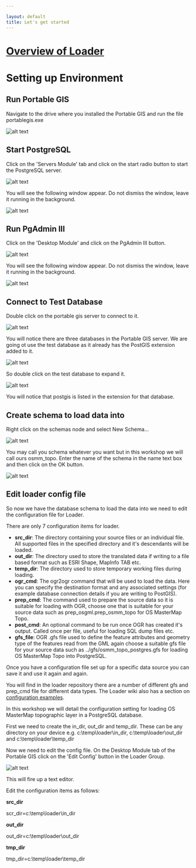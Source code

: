 ```yaml
---

layout: default
title: Let's get started
---
```


# [Overview of Loader](https://github.com/AstunTechnology/Loader/blob/master/readme.md) #

# Setting up Environment #

## Run Portable GIS ##
Navigate to the drive where you installed the Portable GIS and run the file portablegis.exe

![alt text](http://aileenh.github.io/images/image1.JPG "Portable GIS screen shot")

## Start PostgreSQL ##
Click on the 'Servers Module' tab and click on the start radio button to start the PostgreSQL server. 

![alt text](http://aileenh.github.io/images/image2.JPG "Starting Postgrsql")

You will see the following window appear. Do not dismiss the window, leave it running in the background.

![alt text](http://aileenh.github.io/images/image5.JPG "Starting Postgrsql")

## Run PgAdmin III ##
Click on the 'Desktop Module' and click on the PgAdmin III button. 

![alt text](http://aileenh.github.io/images/image4.JPG "Running PgAdmin")

You will see the following window appear. Do not dismiss the window, leave it running in the background.

![alt text](http://aileenh.github.io/images/image9.JPG "Running PgAdmin")

## Connect to Test Database ##
Double click on the portable gis server to connect to it.

![alt text](http://aileenh.github.io/images/image10.JPG "Connect to test database")

You will notice there are three databases in the Portable GIS server. We are going ot use the test database as it already has the PostGIS extension added to it. 

![alt text](http://aileenh.github.io/images/image11.JPG "Connect to test database")

So double click on the test database to expand it. 

![alt text](http://aileenh.github.io/images/image6.JPG "Connect to test database")

You will notice that postgis is listed in the extension for that database.

## Create schema to load data into ##
Right click on the schemas node and select New Schema...

![alt text](http://aileenh.github.io/images/image7.JPG "create schema")

You may call you schema whatever you want but in this workshop we will call ours osmm_topo.
Enter the name of the schema in the name text box and then click on the OK button.

![alt text](http://aileenh.github.io/images/image8.JPG "create schema")

## Edit loader config file ##
So now we have the database schema to load the data into we need to edit the configuration file for Loader. 

There are only 7 configuration items for loader. 

* **src_dir**:
The directory containing your source files or an individual file. All supported files in the specified directory and it's descendants will be loaded.
* **out_dir**:
The directory used to store the translated data if writing to a file based format such as ESRI Shape, MapInfo TAB etc.
* **temp_dir**: The directory used to store temporary working files during loading.
* **ogr_cmd**: The ogr2ogr command that will be used to load the data. Here you can specify the destination format and any associated settings (for example database connection details if you are writing to PostGIS).
* **prep_cmd**: The command used to prepare the source data so it is suitable for loading with OGR, choose one that is suitable for your source data such as prep_osgml.prep_osmm_topo for OS MasterMap Topo.
* **post_cmd**: An optional command to be run once OGR has created it's output. Called once per file, useful for loading SQL dump files etc.
* **gfs_file**: OGR .gfs file used to define the feature attributes and geometry type of the features read from the GML again choose a suitable gfs file for your source data such as ../gfs/osmm_topo_postgres.gfs for loading OS MasterMap Topo into PostgreSQL.

Once you have a configuration file set up for a specific data source you can save it and use it again and again.

You will find in the loader repository there are a number of different gfs and prep_cmd file for different data types. The Loader wiki also has a section on [configuration examples](https://github.com/AstunTechnology/Loader/wiki/Configuration-examples).

In this workshop we will detail the configuration setting for loading OS MasterMap topographic layer in a PostgreSQL database.

First we need to create the in_dir, out_dir and temp_dir. These can be any directory on your device e.g. c:\temp\loader\in_dir, c:\temp\loader\out_dir and c:\temp\loader\temp_dir

Now we need to edit the config file. On the Desktop Module tab of the Portable GIS click on the 'Edit Config' button in the Loader Group.

![alt text](http://aileenh.github.io/images/image4.JPG "Edit Loader Config")

This will fire up a text editor.

Edit the configuration items as follows:

**src_dir**

scr_dir=c:\temp\loader\in_dir

**out_dir**

out_dir=c:\temp\loader\out_dir

**tmp_dir**

tmp_dir=c:\temp\loader\temp_dir


